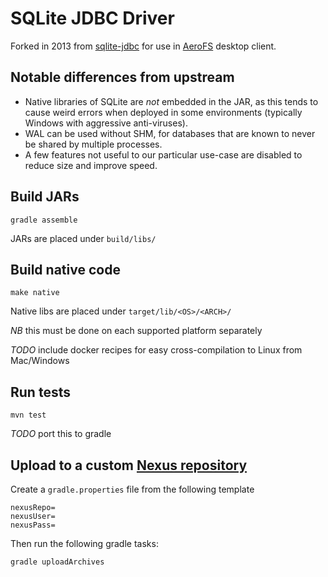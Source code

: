 SQLite JDBC Driver
==================

Forked in 2013 from [sqlite-jdbc](https://bitbucket.org/xerial/sqlite-jdbc) for use in
[AeroFS](https://aerofs.com) desktop client.


## Notable differences from upstream

* Native libraries of SQLite are *not* embedded in the JAR, as this tends to cause weird errors when
  deployed in some environments (typically Windows with aggressive anti-viruses).
* WAL can be used without SHM, for databases that are known to never be shared by multiple processes.
* A few features not useful to our particular use-case are disabled to reduce size and improve speed.


## Build JARs

```
gradle assemble
```

JARs are placed under `build/libs/`


## Build native code

```
make native
```

Native libs are placed under `target/lib/<OS>/<ARCH>/`

*NB* this must be done on each supported platform separately

*TODO* include docker recipes for easy cross-compilation to Linux from Mac/Windows


## Run tests

```
mvn test
```

*TODO* port this to gradle


## Upload to a custom [Nexus repository](https://www.sonatype.com/nexus-repository-sonatype)

Create a `gradle.properties` file from the following template

```
nexusRepo=
nexusUser=
nexusPass=
```

Then run the following gradle tasks:

```
gradle uploadArchives 
```

